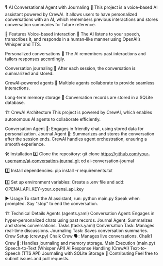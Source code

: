 🎙️ AI Conversational Agent with Journaling 📝
This project is a voice-based AI assistant powered by CrewAI. It allows users to have personalized conversations with an AI, which remembers previous interactions and stores conversation summaries for future reference.

🚀 Features
Voice-based interaction 🎤
The AI listens to your speech, transcribes it, and responds in a human-like manner using OpenAI’s Whisper and TTS.

Personalized conversations 💬
The AI remembers past interactions and tailors responses accordingly.

Conversation journaling 📖
After each session, the conversation is summarized and stored.

CrewAI-powered agents 🤖
Multiple agents collaborate to provide seamless interactions.

Long-term memory storage 🧠
Conversation records are stored in a SQLite database.

🏗️ CrewAI Architecture
This project is powered by CrewAI, which enables autonomous AI agents to collaborate efficiently.

Conversation Agent 🤖: Engages in friendly chat, using stored data for personalization.
Journal Agent 📜: Summarizes and stores the conversation after the session ends.
CrewAI handles agent orchestration, ensuring a smooth experience.

🛠️ Installation
1️⃣ Clone the repository:
git clone https://github.com/your-username/ai-conversation-journal.git
cd ai-conversation-journal

2️⃣ Install dependencies:
pip install -r requirements.txt

3️⃣ Set up environment variables:
Create a .env file and add:
OPENAI_API_KEY=your_openai_api_key

▶️ Usage
To start the AI assistant, run:
python main.py
Speak when prompted. Say "stop" to end the conversation.

🏗️ Technical Details
Agents (agents.yaml)
Conversation Agent: Engages in hyper-personalized chats using past records.
Journal Agent: Summarizes and stores conversations.
Tasks (tasks.yaml)
Conversation Task: Manages real-time discussions.
Journaling Task: Saves conversation summaries.
Crew Setup (crew.py)
Chalk Crew 🗣️: Manages live conversations.
Chalk1 Crew 📖: Handles journaling and memory storage.
Main Execution (main.py)
Speech-to-Text (Whisper API)
AI Response Handling (CrewAI)
Text-to-Speech (TTS API)
Journaling with SQLite Storage
🤝 Contributing
Feel free to submit issues and pull requests.
